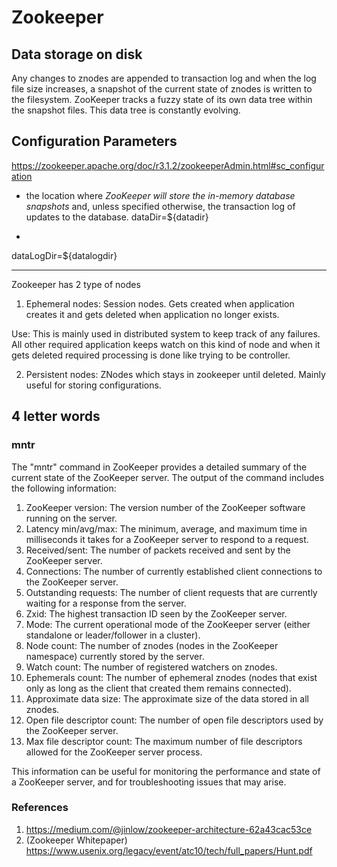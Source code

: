 # Zookeeper

## Data storage on disk
Any changes to znodes are appended to transaction log and when the log file size increases, a snapshot of the current state of znodes is written to the filesystem. ZooKeeper tracks a fuzzy state of its own data tree within the snapshot files. This data tree is constantly evolving.


## Configuration Parameters
https://zookeeper.apache.org/doc/r3.1.2/zookeeperAdmin.html#sc_configuration

- the location where *ZooKeeper will store the in-memory database snapshots* and, unless specified otherwise, the transaction log of updates to the database.
dataDir=${datadir}

- 
dataLogDir=${datalogdir}

---
Zookeeper has 2 type of nodes
1. Ephemeral nodes: Session nodes. Gets created when application creates it and gets deleted when application no longer exists.

Use: This is mainly used in distributed system to keep track of any failures. All other required application keeps watch on this kind of node and when it gets deleted required processing is done like trying to be controller.

2. Persistent nodes: ZNodes which stays in zookeeper until deleted. Mainly useful for storing configurations.


## 4 letter words

### mntr
The "mntr" command in ZooKeeper provides a detailed summary of the current state of the ZooKeeper server. The output of the command includes the following information:

1. ZooKeeper version: The version number of the ZooKeeper software running on the server.
2. Latency min/avg/max: The minimum, average, and maximum time in milliseconds it takes for a ZooKeeper server to respond to a request.
3. Received/sent: The number of packets received and sent by the ZooKeeper server.
4. Connections: The number of currently established client connections to the ZooKeeper server.
5. Outstanding requests: The number of client requests that are currently waiting for a response from the server.
6. Zxid: The highest transaction ID seen by the ZooKeeper server.
7. Mode: The current operational mode of the ZooKeeper server (either standalone or leader/follower in a cluster).
8. Node count: The number of znodes (nodes in the ZooKeeper namespace) currently stored by the server.
9. Watch count: The number of registered watchers on znodes.
10. Ephemerals count: The number of ephemeral znodes (nodes that exist only as long as the client that created them remains connected).
11. Approximate data size: The approximate size of the data stored in all znodes.
12. Open file descriptor count: The number of open file descriptors used by the ZooKeeper server.
13. Max file descriptor count: The maximum number of file descriptors allowed for the ZooKeeper server process.

This information can be useful for monitoring the performance and state of a ZooKeeper server, and for troubleshooting issues that may arise.

### References
1. https://medium.com/@jinlow/zookeeper-architecture-62a43cac53ce
2. (Zookeeper Whitepaper) https://www.usenix.org/legacy/event/atc10/tech/full_papers/Hunt.pdf
